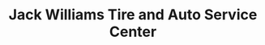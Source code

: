 ---
title: "Jack Williams Tire and Auto Service Center"
url: /moosic/jack-williams-tire-and-auto-service-center/
shop: tyres
---